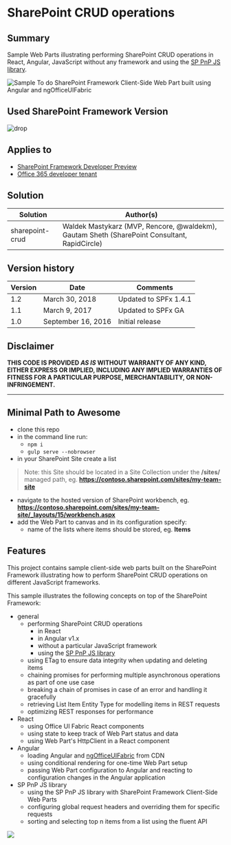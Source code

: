 # SharePoint CRUD operations

## Summary

Sample Web Parts illustrating performing SharePoint CRUD operations in React, Angular, JavaScript without any framework and using the [SP PnP JS library](https://github.com/OfficeDev/PnP-JS-Core).

![Sample To do SharePoint Framework Client-Side Web Part built using Angular and ngOfficeUIFabric](./assets/preview.png)

## Used SharePoint Framework Version 
![drop](https://img.shields.io/badge/drop-1.4.1-green.svg)

## Applies to

* [SharePoint Framework Developer Preview](http://dev.office.com/sharepoint/docs/spfx/sharepoint-framework-overview)
* [Office 365 developer tenant](http://dev.office.com/sharepoint/docs/spfx/set-up-your-developer-tenant)

## Solution

Solution|Author(s)
--------|---------
sharepoint-crud|Waldek Mastykarz (MVP, Rencore, @waldekm), Gautam Sheth (SharePoint Consultant, RapidCircle)

## Version history

Version|Date|Comments
-------|----|--------
1.2|March 30, 2018|Updated to SPFx 1.4.1
1.1|March 9, 2017|Updated to SPFx GA
1.0|September 16, 2016|Initial release

## Disclaimer
**THIS CODE IS PROVIDED *AS IS* WITHOUT WARRANTY OF ANY KIND, EITHER EXPRESS OR IMPLIED, INCLUDING ANY IMPLIED WARRANTIES OF FITNESS FOR A PARTICULAR PURPOSE, MERCHANTABILITY, OR NON-INFRINGEMENT.**

---

## Minimal Path to Awesome

- clone this repo
- in the command line run:
  - `npm i`
  - `gulp serve --nobrowser`
- in your SharePoint Site create a list

> Note: this Site should be located in a Site Collection under the **/sites/** managed path, eg. **https://contoso.sharepoint.com/sites/my-team-site**

- navigate to the hosted version of SharePoint workbench, eg. **https://contoso.sharepoint.com/sites/my-team-site/_layouts/15/workbench.aspx**
- add the Web Part to canvas and in its configuration specify:
  - name of the lists where items should be stored, eg. **Items**

## Features

This project contains sample client-side web parts built on the SharePoint Framework illustrating how to perform SharePoint CRUD operations on different JavaScript frameworks.

This sample illustrates the following concepts on top of the SharePoint Framework:

- general
  - performing SharePoint CRUD operations
    - in React
    - in Angular v1.x
    - without a particular JavaScript framework
    - using the [SP PnP JS library](https://github.com/OfficeDev/PnP-JS-Core)
  - using ETag to ensure data integrity when updating and deleting items
  - chaining promises for performing multiple asynchronous operations as part of one use case
  - breaking a chain of promises in case of an error and handling it gracefully
  - retrieving List Item Entity Type for modelling items in REST requests
  - optimizing REST responses for performance
- React
  - using Office UI Fabric React components
  - using state to keep track of Web Part status and data
  - using Web Part's HttpClient in a React component
- Angular
  - loading Angular and [ngOfficeUIFabric](http://ngofficeuifabric.com) from CDN
  - using conditional rendering for one-time Web Part setup
  - passing Web Part configuration to Angular and reacting to configuration changes in the Angular application
- SP PnP JS library
  - using the SP PnP JS library with SharePoint Framework Client-Side Web Parts
  - configuring global request headers and overriding them for specific requests
  - sorting and selecting top n items from a list using the fluent API

<img src="https://telemetry.sharepointpnp.com/sp-dev-fx-webparts/samples/sharepoint-crud" />
